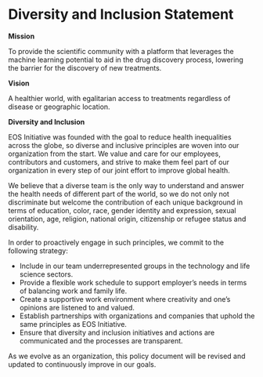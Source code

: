 # Diversity and Inclusion Statement

**Mission**

To provide the scientific community with a platform that leverages the machine learning potential to aid in the drug discovery process, lowering the barrier for the discovery of new treatments.

**Vision**

A healthier world, with egalitarian access to treatments regardless of disease or geographic location.

**Diversity and Inclusion**

EOS Initiative was founded with the goal to reduce health inequalities across the globe, so diverse and inclusive principles are woven into our organization from the start. We value and care for our employees, contributors and customers, and strive to make them feel part of our organization in every step of our joint effort to improve global health.

We believe that a diverse team is the only way to understand and answer the health needs of different part of the world, so we do not only not discriminate but welcome the contribution of each unique background in terms of education, color, race, gender identity and expression, sexual orientation, age, religion, national origin, citizenship or refugee status and disability.

In order to proactively engage in such principles, we commit to the following strategy:

* Include in our team underrepresented groups in the technology and life science sectors.
* Provide a flexible work schedule to support employer’s needs in terms of balancing work and family life.
* Create a supportive work environment where creativity and one’s opinions are listened to and valued.
* Establish partnerships with organizations and companies that uphold the same principles as EOS Initiative.
* Ensure that diversity and inclusion initiatives and actions are communicated and the processes are transparent.

As we evolve as an organization, this policy document will be revised and updated to continuously improve in our goals.


